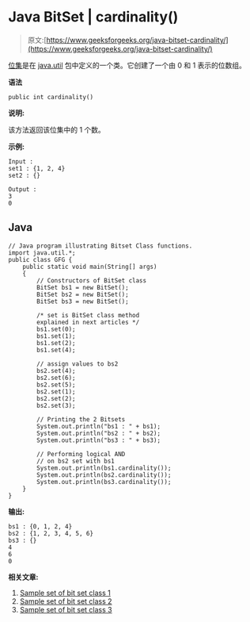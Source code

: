 # Java BitSet | cardinality()

> 原文:[https://www.geeksforgeeks.org/java-bitset-cardinality/](https://www.geeksforgeeks.org/java-bitset-cardinality/)

[位集](https://www.geeksforgeeks.org/bitset-class-java-set-1)是在 [java.util](https://www.geeksforgeeks.org/java-util-package-java/) 包中定义的一个类。它创建了一个由 0 和 1 表示的位数组。

**语法**

```
public int cardinality()
```

**说明:**

该方法返回该位集中的 1 个数。

**示例:**

```
Input : 
set1 : {1, 2, 4}
set2 : {}

Output : 
3
0
```

## Java

```
// Java program illustrating Bitset Class functions.
import java.util.*;
public class GFG {
    public static void main(String[] args)
    {
        // Constructors of BitSet class
        BitSet bs1 = new BitSet();
        BitSet bs2 = new BitSet();
        BitSet bs3 = new BitSet();

        /* set is BitSet class method
        explained in next articles */
        bs1.set(0);
        bs1.set(1);
        bs1.set(2);
        bs1.set(4);

        // assign values to bs2
        bs2.set(4);
        bs2.set(6);
        bs2.set(5);
        bs2.set(1);
        bs2.set(2);
        bs2.set(3);

        // Printing the 2 Bitsets
        System.out.println("bs1 : " + bs1);
        System.out.println("bs2 : " + bs2);
        System.out.println("bs3 : " + bs3);

        // Performing logical AND
        // on bs2 set with bs1
        System.out.println(bs1.cardinality());
        System.out.println(bs2.cardinality());
        System.out.println(bs3.cardinality());
    }
}
```

**输出:**

```
bs1 : {0, 1, 2, 4}
bs2 : {1, 2, 3, 4, 5, 6}
bs3 : {}
4
6
0
```

**相关文章:**

1.  [Sample set of bit set class 1](https://www.geeksforgeeks.org/bitset-class-java-set-1/)
2.  [Sample set of bit set class 2](https://www.geeksforgeeks.org/bitset-class-methods-java-examples-set-2/)
3.  [Sample set of bit set class 3](https://www.geeksforgeeks.org/bitset-class-methods-java-examples-set-3/)